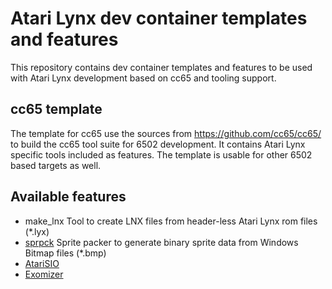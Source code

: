 # Atari Lynx dev container templates and features

This repository contains dev container templates and features to be used with Atari Lynx development based on cc65 and tooling support.

## cc65 template
The template for cc65 use the sources from https://github.com/cc65/cc65/ to build the cc65 tool suite for 6502 development. It contains Atari Lynx specific tools included as features. The template is usable for other 6502 based targets as well.

## Available features
- make_lnx
  Tool to create LNX files from header-less Atari Lynx rom files (*.lyx)
- [sprpck](https://github.com/42Bastian/sprpck)
  Sprite packer to generate binary sprite data from Windows Bitmap files (*.bmp)
- [AtariSIO](https://github.com/HiassofT/AtariSIO)
- [Exomizer](https://bitbucket.org/magli143/exomizer)

